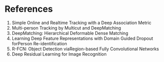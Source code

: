 # References
1. Simple Online and Realtime Tracking with a Deep Association Metric
2. Multi-person Tracking by Multicut and DeepMatching
3. DeepMatching: Hierarchical Deformable Dense Matching
4. Learning Deep Feature Representations with Domain Guided Dropout forPerson Re-identification
5. R-FCN: Object Detection viaRegion-based Fully Convolutional Networks
6. Deep Residual Learning for Image Recognition
